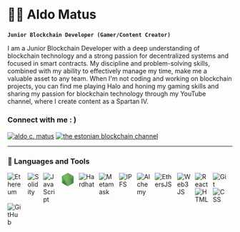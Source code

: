 # 👨‍🚀 Aldo Matus

**`Junior Blockchain Developer (Gamer/Content Creator)`** 

I am a Junior Blockchain Developer with a deep understanding of blockchain technology and a strong passion for decentralized systems and focused in smart contracts. My discipline and problem-solving skills, combined with my ability to effectively manage my time, make me a valuable asset to any team. When I'm not coding and working on blockchain projects, you can find me playing Halo and honing my gaming skills and sharing my passion for blockchain technology through my YouTube channel, where I create content as a Spartan IV.

### Connect with me : )

<p align="left">
<a href="https://linkedin.com/in/aldo-matus117/" target="blank"><img align="center" src="https://raw.githubusercontent.com/rahuldkjain/github-profile-readme-generator/master/src/images/icons/Social/linked-in-alt.svg" alt="aldo c. matus" height="30" width="40" /></a>
<a href="https://www.youtube.com/@E-ChainChannel/featured" target="blank"><img align="center" src="https://raw.githubusercontent.com/rahuldkjain/github-profile-readme-generator/master/src/images/icons/Social/youtube.svg" alt="the estonian blockchain channel" height="30" width="40" /></a>
</p>

---

### 🧰 Languages and Tools

<img align="left" alt="Ethereum" width="35px" style="padding-right:10px;" src="https://cdn-icons-png.flaticon.com/512/1777/1777889.png" />
<img align="left" alt="Solidity" width="25px" style="padding-right:10px;" src="https://upload.wikimedia.org/wikipedia/commons/9/98/Solidity_logo.svg"/>
<img align="left" alt="JavaScript" width="30px" style="padding-right:10px;" src="https://cdn.jsdelivr.net/gh/devicons/devicon/icons/javascript/javascript-plain.svg" />
<img align="left" alt="NodeJS" width="30px" style="padding-right:10px;" src="https://raw.githubusercontent.com/github/explore/80688e429a7d4ef2fca1e82350fe8e3517d3494d/topics/nodejs/nodejs.png" />
<img align="left" alt="Hardhat" width="35px" style="padding-right:10px;" src="https://seeklogo.com/images/H/hardhat-logo-888739EBB4-seeklogo.com.png" />
<img align="left" alt="Metamask" width="35px" style="padding-right:10px;" src="https://upload.wikimedia.org/wikipedia/commons/thumb/3/36/MetaMask_Fox.svg/512px-MetaMask_Fox.svg.png?20220831120339" />
<img align="left" alt="IPFS" width="30px" style="padding-right:10px;" src="https://upload.wikimedia.org/wikipedia/commons/1/18/Ipfs-logo-1024-ice-text.png" />
<img align="left" alt="Alchemy" width="30px" style="padding-right:10px;" src="https://cdn-images-1.medium.com/max/1200/1*CdsRz3lSVUId4gN_AdIJPQ.png" />
<img align="left" alt="EthersJS" width="40px" style="padding-right:10px;" src="https://seeklogo.com/images/E/ethers-logo-D5B86204D8-seeklogo.com.png" />
<img align="left" alt="Web3JS" width="30px" style="padding-right:10px;" src="https://seeklogo.com/images/W/web3js-logo-62DEE79B50-seeklogo.com.png?v=637807958120000000" />
<img align="left" alt="React" width="30px" style="padding-right:10px;" src="https://cdn.jsdelivr.net/gh/devicons/devicon/icons/react/react-original.svg" />
<img align="left" alt="Git" width="30px" style="padding-right:10px;" src="https://cdn.jsdelivr.net/gh/devicons/devicon/icons/git/git-original.svg" />
<img align="left" alt="HTML" width="30px" style="padding-right:10px;" src="https://cdn.jsdelivr.net/gh/devicons/devicon/icons/html5/html5-plain.svg" />
<img align="left" alt="CSS" width="30px" style="padding-right:10px;" src="https://cdn.jsdelivr.net/gh/devicons/devicon/icons/css3/css3-plain.svg" />
<img align="left" alt="GitHub" width="30px" style="padding-right:10px;" src="https://cdn.jsdelivr.net/gh/devicons/devicon/icons/github/github-original.svg" />
<br />

#
